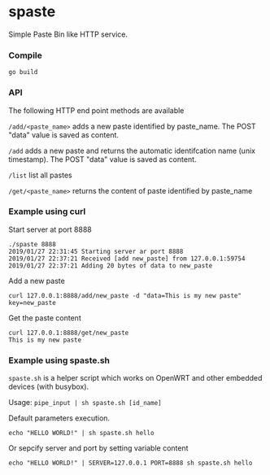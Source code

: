 # spaste

Simple Paste Bin like HTTP service.

### Compile

`go build`

### API

The following HTTP end point methods are available


`/add/<paste_name>` adds a new paste identified by paste\_name. The POST "data" value is saved as content.

`/add` adds a new paste and returns the automatic identifcation name (unix timestamp). The POST "data" value is saved as content.

`/list` list all pastes

`/get/<paste_name>` returns the content of paste identified by paste\_name

### Example using curl

Start server at port 8888

```
./spaste 8888
2019/01/27 22:31:45 Starting server ar port 8888
2019/01/27 22:37:21 Received [add new_paste] from 127.0.0.1:59754
2019/01/27 22:37:21 Adding 20 bytes of data to new_paste
```

Add a new paste

```
curl 127.0.0.1:8888/add/new_paste -d "data=This is my new paste"
key=new_paste
```

Get the paste content

```
curl 127.0.0.1:8888/get/new_paste
This is my new paste
```

### Example using spaste.sh

`spaste.sh` is a helper script which works on OpenWRT and other embedded devices (with busybox).

Usage: `pipe_input | sh spaste.sh [id_name]`

Default parameters execution.

```
echo "HELLO WORLD!" | sh spaste.sh hello
```

Or sepcify server and port by setting variable content

```
echo "HELLO WORLD!" | SERVER=127.0.0.1 PORT=8888 sh spaste.sh hello
```

